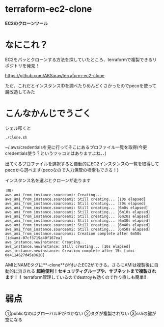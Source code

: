 # terraform-ec2-clone
**EC2のクローンツール**

# なにこれ？

EC2をパッとクローンする方法を探していたところ、terraformで複製できるリポジトリを発見！

https://github.com/AKSarav/terraform-ec2-clone

ただ、これだとインスタンスIDを調べたりめんどくさかったのでpecoを使って魔改造してみた

# こんなかんじでうごく

シェル叩くと

```
./clone.sh 
```

~/.aws/credentialsを見に行ってそこにあるプロファイル一覧を取得(今更credentials使う？というツッコミはありますよね、、)

出てくるプロファイルを選択すると自動的にEC2インスタンスの一覧を取得してpecoから選べます(pecoなので入力保管の検索もできる！)

インスタンス名を選ぶとクローンが走ります

```
(略)
aws_ami_from_instance.sourceami: Creating...
aws_ami_from_instance.sourceami: Still creating... [10s elapsed]
aws_ami_from_instance.sourceami: Still creating... [20s elapsed]
aws_ami_from_instance.sourceami: Still creating... [6m0s elapsed]
aws_ami_from_instance.sourceami: Still creating... [6m10s elapsed]
aws_ami_from_instance.sourceami: Still creating... [6m20s elapsed]
aws_ami_from_instance.sourceami: Still creating... [6m30s elapsed]
aws_ami_from_instance.sourceami: Still creating... [6m40s elapsed]
aws_ami_from_instance.sourceami: Still creating... [6m50s elapsed]
aws_ami_from_instance.sourceami: Creation complete after 6m58s [id=ami-07cf3719a40f167ea]
aws_instance.newinstance: Creating...
aws_instance.newinstance: Still creating... [10s elapsed]
aws_instance.newinstance: Creation complete after 15s [id=i-0e4114627d45e0620]
```

AMIとNAMEタグに**-clone**が付いたEC2ができる。さらにAMIは複製後に自動的に消される
**超絶便利！セキュリティグループや、サブネットまで複製されます！！**
terraform管理しているのでdestroyも効くので作り直しも簡単!!

# 弱点

①publicなのはグローバルIPがつかない
②タグが複製されない
③sshの鍵が空になる
